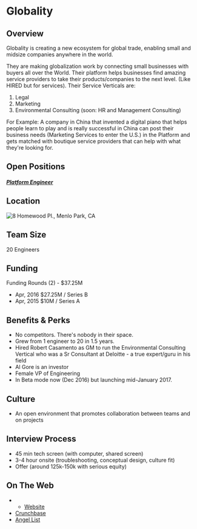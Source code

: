 # Globality

## Overview
Globality is creating a new ecosystem for global trade, enabling small and midsize companies anywhere in the world.

They are making globalization work by connecting small businesses with buyers all over the World. Their platform helps businesses find amazing service providers to take their products/companies to the next level.
(Like HIRED but for services).
Their Service Verticals are:
1) Legal
2) Marketing
3) Environmental Consulting
(soon: HR and Management Consulting)

For Example:
A company in China that invented a digital piano that helps people learn to play and is really successful in China can post their business needs (Marketing Services to enter the U.S.) in the Platform and gets matched with boutique service providers that can help with what they're looking for.

## Open Positions
##### [Platform Engineer](platform-engineer.md)

## Location
![8 Homewood Pl., Menlo Park, CA](https://maps.googleapis.com/maps/api/staticmap?center=8+Homewood+Pl.,+Menlo+Park,+CA&zoom=13&scale=false&size=600x300&maptype=roadmap&format=png&visual_refresh=true&markers=size:mid%7Ccolor:0xff0000%7Clabel:%7C8+Homewood+Pl.,+Menlo+Park,+CA)  

## Team Size
20 Engineers

## Funding
Funding Rounds (2) - $37.25M
+ Apr, 2016	$27.25M / Series B
+ Apr, 2015	$10M / Series A

## Benefits & Perks
+ No competitors. There's nobody in their space.
+ Grew from 1 engineer to 20 in 1.5 years.
+ Hired Robert Casamento as GM to run the Environmental Consulting Vertical who was a Sr Consultant at Deloitte - a true expert/guru in his field
+ Al Gore is an investor
+ Female VP of Engineering
+ In Beta mode now (Dec 2016) but launching mid-January 2017.

## Culture
+ An open environment that promotes collaboration between teams and on projects

## Interview Process
+ 45 min tech screen (with computer, shared screen)
+ 3-4 hour onsite (troubleshooting, conceptual design, culture fit)
+ Offer (around 125k-150k with serious equity)

## On The Web
+ + [Website](https://www.globality.com/)
+ [Crunchbase](https://www.crunchbase.com/organization/globality-inc#/entity)
+ [Angel List](https://angel.co/globality-1)
